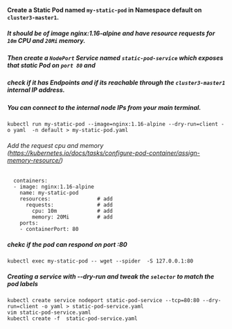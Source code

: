 <b> Create a Static Pod named `my-static-pod` in Namespace default on `cluster3-master1`.  </b>
##### It should be of image nginx:1.16-alpine and have resource requests for `10m` CPU and `20Mi` memory.
##### Then create a `NodePort` Service named `static-pod-service` which exposes that static Pod on `port 80` and 
##### check if it has Endpoints and if its reachable through the `cluster3-master1` internal IP address. 
##### You can connect to the internal node IPs from your main terminal.
```
kubectl run my-static-pod --image=nginx:1.16-alpine --dry-run=client -o yaml  -n default > my-static-pod.yaml
```

###### Add the request cpu and memory (https://kubernetes.io/docs/tasks/configure-pod-container/assign-memory-resource/)
```
  containers:
  - image: nginx:1.16-alpine
    name: my-static-pod
    resources:               # add 
      requests:              # add
        cpu: 10m             # add
        memory: 20Mi         # add
    ports:          
    - containerPort: 80
```

##### chekc if the pod can respond on port :80
```
kubectl exec my-static-pod -- wget --spider  -S 127.0.0.1:80
```

##### Creating a service with --dry-run and tweak the `selector` to match the pod labels
```
kubectl create service nodeport static-pod-service --tcp=80:80 --dry-run=client -o yaml > static-pod-service.yaml
vim static-pod-service.yaml
kubectl create -f  static-pod-service.yaml
```
